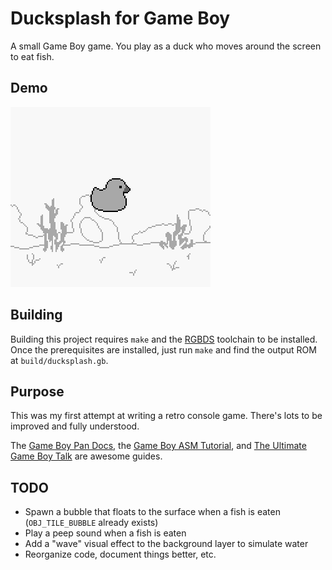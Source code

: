 # Ducksplash for Game Boy

A small Game Boy game. You play as a duck who moves around the screen to eat fish.

## Demo

![](www/gameplay.gif?raw=true)

## Building

Building this project requires `make` and the [RGBDS](https://rgbds.gbdev.io/) toolchain to be installed. Once the prerequisites are installed, just run `make` and find the output ROM at `build/ducksplash.gb`.

## Purpose

This was my first attempt at writing a retro console game. There's lots to be improved and fully understood.

The [Game Boy Pan Docs](https://gbdev.io/pandocs/), the [Game Boy ASM Tutorial](https://gbdev.io/gb-asm-tutorial/index.html), and [The Ultimate Game Boy Talk](https://www.youtube.com/watch?v=HyzD8pNlpwI) are awesome guides.

## TODO

* Spawn a bubble that floats to the surface when a fish is eaten (`OBJ_TILE_BUBBLE` already exists)
* Play a peep sound when a fish is eaten
* Add a "wave" visual effect to the background layer to simulate water
* Reorganize code, document things better, etc.
